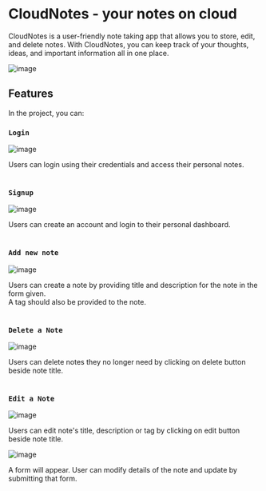 # CloudNotes - your notes on cloud

CloudNotes is a user-friendly note taking app that allows you to store, edit, and delete notes. With CloudNotes, you can keep track of your thoughts, ideas, and important information all in one place.

![image](https://user-images.githubusercontent.com/113904274/218568328-3817eb27-73ac-4c95-b13f-2325ee2f8d53.png)
## Features

In the project, you can:

### `Login`

![image](https://user-images.githubusercontent.com/113904274/218564864-a955b16d-2222-4087-b623-d37540009d1f.png)

Users can login using their credentials and access their personal notes.<br><br>

### `Signup`

![image](https://user-images.githubusercontent.com/113904274/218565203-5f02c905-40b8-4715-ab40-00a1d8dd2357.png)

Users can create an account and login to their personal dashboard.<br><br>


### `Add new note`

![image](https://user-images.githubusercontent.com/113904274/218565523-bf66dac7-2e85-450f-98fb-48aed0f2bcb5.png)

Users can create a note by providing title and description for the note in the form given.\
A tag should also be provided to the note.<br><br>


### `Delete a Note`

![image](https://user-images.githubusercontent.com/113904274/218565906-65f7122f-03cd-4d94-844f-76cc0c74b1ce.png)

Users can delete notes they no longer need by clicking on delete button beside note title.<br><br>


### `Edit a Note`

![image](https://user-images.githubusercontent.com/113904274/218566249-5b02e5a7-9b47-4dfe-90db-112ca8e3aef1.png)

Users can edit note's title, description or tag by clicking on edit button beside note title.

![image](https://user-images.githubusercontent.com/113904274/218566740-95fab049-2140-407f-8627-6a1608dd88af.png)

A form will appear. User can modify details of the note and update by submitting that form.

